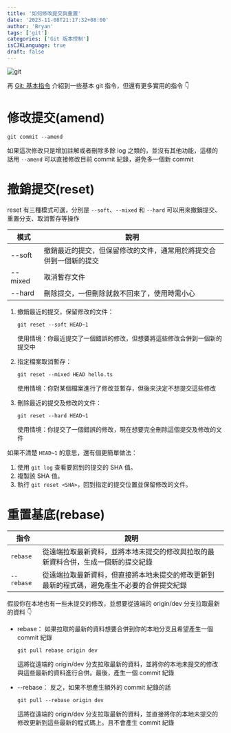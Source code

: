 ```yaml
---
title: '如何修改提交與重置'
date: '2023-11-08T21:17:32+08:00'
author: 'Bryan'
tags: ['git']
categories: ['Git 版本控制']
isCJKLanguage: true
draft: false
---
```

![git](/images/Git/banner.jpeg)

再 [Git: 基本指令](/posts/git-01) 介紹到一些基本 git 指令，但還有更多實用的指令 👇

# 修改提交(amend)
```
git commit --amend
```
如果這次修改只是增加註解或者刪除多餘 log 之類的，並沒有其他功能，這樣的話用 `--amend` 可以直接修改目前 commit 紀錄，避免多一個新 commit

# 撤銷提交(reset)
reset 有三種模式可選，分別是 `--soft`、`--mixed` 和 `--hard`
可以用來撤銷提交、重置分支、取消暫存等操作

| 模式    | 說明                                                               |
| ------- | ------------------------------------------------------------------ |
| --soft  | 撤銷最近的提交，但保留修改的文件，通常用於將提交合併到一個新的提交 |
| --mixed | 取消暫存文件                                                       |
| --hard  | 刪除提交，一但刪除就救不回來了，使用時需小心                       |


1. 撤銷最近的提交，保留修改的文件：
   ```
   git reset --soft HEAD~1
   ```
   使用情境：你最近提交了一個錯誤的修改，但想要將這些修改合併到一個新的提交中
   
2. 指定檔案取消暫存：
   ```
   git reset --mixed HEAD hello.ts
   ```
   使用情境：你對某個檔案進行了修改並暫存，但後來決定不想提交這些修改
   
3. 刪除最近的提交及修改的文件：
   ```
   git reset --hard HEAD~1
   ```
   使用情境：你提交了一個錯誤的修改，現在想要完全刪除這個提交及修改的文件
    
如果不清楚 `HEAD~1` 的意思，還有個更簡單做法：

1. 使用 `git log` 查看要回到的提交的 SHA 值。
2. 複製該 SHA 值。
3. 執行 `git reset <SHA>`，回到指定的提交位置並保留修改的文件。

# 重置基底(rebase)
| 指令       | 說明                                                                                         |
| ---------- | -------------------------------------------------------------------------------------------- |
| `rebase`   | 從遠端拉取最新資料，並將本地未提交的修改與拉取的最新資料合併，生成一個新的提交紀錄           |
| `--rebase` | 從遠端拉取最新資料，但直接將本地未提交的修改更新到最新的程式碼，避免產生不必要的合併提交紀錄 |

假設你在本地也有一些未提交的修改，並想要從遠端的 origin/dev 分支拉取最新的資料 👇

* rebase：
   如果拉取的最新的資料想要合併到你的本地分支且希望產生一個 commit 紀錄
   ```
   git pull rebase origin dev
   ```
    這將從遠端的 origin/dev 分支拉取最新的資料，並將你的本地未提交的修改與這些最新的資料進行合併。最後，產生一個 commit 紀錄

* --rebase：
   反之，如果不想產生額外的 commit 紀錄的話
   ```
   git pull --rebase origin dev
   ```
    這將從遠端的 origin/dev 分支拉取最新的資料，並直接將你的本地未提交的修改更新到這些最新的程式碼上。且不會產生 commit 紀錄
